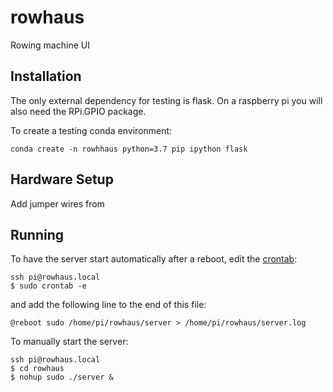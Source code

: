 # rowhaus
Rowing machine UI

## Installation

The only external dependency for testing is flask.  On a raspberry pi you will also need the RPi.GPIO package.

To create a testing conda environment:
```
conda create -n rowhhaus python=3.7 pip ipython flask
```

## Hardware Setup

Add jumper wires from 

## Running

To have the server start automatically after a reboot, edit the [crontab](https://www.dexterindustries.com/howto/auto-run-python-programs-on-the-raspberry-pi/):
```
ssh pi@rowhaus.local
$ sudo crontab -e
```
and add the following line to the end of this file:
```
@reboot sudo /home/pi/rowhaus/server > /home/pi/rowhaus/server.log
```

To manually start the server:
```
ssh pi@rowhaus.local
$ cd rowhaus
$ nohup sudo ./server &
```
